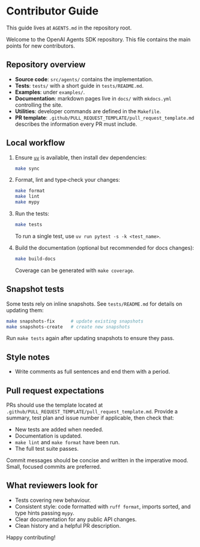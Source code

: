 # Contributor Guide
This guide lives at `AGENTS.md` in the repository root.

Welcome to the OpenAI Agents SDK repository. This file contains the main points for new contributors.

## Repository overview

- **Source code**: `src/agents/` contains the implementation.
- **Tests**: `tests/` with a short guide in `tests/README.md`.
- **Examples**: under `examples/`.
- **Documentation**: markdown pages live in `docs/` with `mkdocs.yml` controlling the site.
- **Utilities**: developer commands are defined in the `Makefile`.
- **PR template**: `.github/PULL_REQUEST_TEMPLATE/pull_request_template.md` describes the information every PR must include.

## Local workflow

1. Ensure [`uv`](https://docs.astral.sh/uv/) is available, then install dev dependencies:

   ```bash
   make sync
   ```

2. Format, lint and type‑check your changes:

   ```bash
   make format
   make lint
   make mypy
   ```

3. Run the tests:

   ```bash
   make tests
   ```

   To run a single test, use `uv run pytest -s -k <test_name>`.

4. Build the documentation (optional but recommended for docs changes):

   ```bash
   make build-docs
   ```

   Coverage can be generated with `make coverage`.

## Snapshot tests

Some tests rely on inline snapshots. See `tests/README.md` for details on updating them:

```bash
make snapshots-fix      # update existing snapshots
make snapshots-create   # create new snapshots
```

Run `make tests` again after updating snapshots to ensure they pass.
## Style notes
- Write comments as full sentences and end them with a period.
## Pull request expectations

PRs should use the template located at `.github/PULL_REQUEST_TEMPLATE/pull_request_template.md`. Provide a summary, test plan and issue number if applicable, then check that:

- New tests are added when needed.
- Documentation is updated.
- `make lint` and `make format` have been run.
- The full test suite passes.

Commit messages should be concise and written in the imperative mood. Small, focused commits are preferred.

## What reviewers look for

- Tests covering new behaviour.
- Consistent style: code formatted with `ruff format`, imports sorted, and type hints passing `mypy`.
- Clear documentation for any public API changes.
- Clean history and a helpful PR description.

Happy contributing!

